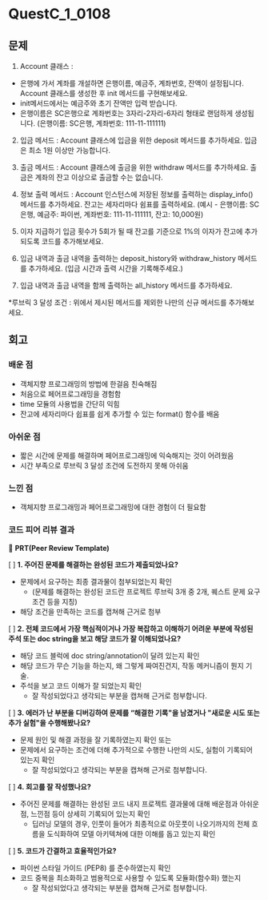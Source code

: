 # QuestC_1_0108

## 문제
1. Account 클래스 : 
- 은행에 가서 계좌를 개설하면 은행이름, 예금주, 계좌번호, 잔액이 설정됩니다. Account 클래스를 생성한 후 init 메서드를 구현해보세요. 
- init메서드에서는 예금주와 초기 잔액만 입력 받습니다. 
- 은행이름은 SC은행으로 계좌번호는 3자리-2자리-6자리 형태로 랜덤하게 생성됩니다. 
  (은행이름: SC은행, 계좌번호: 111-11-111111)

2. 입금 메서드 : Account 클래스에 입금을 위한 deposit 메서드를 추가하세요. 입금은 최소 1원 이상만 가능합니다.

3. 출금 메서드 : Account 클래스에 출금을 위한 withdraw 메서드를 추가하세요. 출금은 계좌의 잔고 이상으로 출금할 수는 없습니다.

4. 정보 출력 메서드 : Account 인스턴스에 저장된 정보를 출력하는 display_info() 메서드를 추가하세요. 잔고는 세자리마다 쉼표를 출력하세요. (예시 - 은행이름: SC은행, 예금주: 파이썬, 계좌번호: 111-11-111111, 잔고: 10,000원)

5. 이자 지급하기 입금 횟수가 5회가 될 때 잔고를 기준으로 1%의 이자가 잔고에 추가되도록 코드를 추가해보세요.

6. 입금 내역과 출금 내역을 출력하는 deposit_history와 withdraw_history 메서드를 추가하세요. (입금 시간과 출력 시간을 기록해주세요.)

7. 입금 내역과 출금 내역을 함께 출력하는 all_history 메서드를 추가하세요.

*루브릭 3 달성 조건 : 위에서 제시된 메서드를 제외한 나만의 신규 메서드를 추가해보세요. 


## 회고
### 배운 점
* 객체지향 프로그래밍의 방법에 한걸음 친숙해짐
* 처음으로 페어프로그래밍을 경험함
* time 모듈의 사용법을 간단히 익힘
* 잔고에 세자리마다 쉽표를 쉽게 추가할 수 있는 format() 함수를 배움

### 아쉬운 점
* 짧은 시간에 문제를 해결하며 페어프로그래밍에 익숙해지는 것이 어려웠음
* 시간 부족으로 루브릭 3 달성 조건에 도전하지 못해 아쉬움

### 느낀 점
* 객체지향 프로그래밍과 페어프로그래밍에 대한 경험이 더 필요함


### 코드 피어 리뷰 결과
🔑 **PRT(Peer Review Template)**

[ ]  **1. 주어진 문제를 해결하는 완성된 코드가 제출되었나요?**
- 문제에서 요구하는 최종 결과물이 첨부되었는지 확인
	- (문제를 해결하는 완성된 코드란 프로젝트 루브릭 3개 중 2개, 퀘스트 문제 요구조건 등을 지칭)
- 해당 조건을 만족하는 코드를 캡쳐해 근거로 첨부
    
[ ]  **2. 전체 코드에서 가장 핵심적이거나 가장 복잡하고 이해하기 어려운 부분에 작성된 
	주석 또는 doc string을 보고 해당 코드가 잘 이해되었나요?**
- 해당 코드 블럭에 doc string/annotation이 달려 있는지 확인
- 해당 코드가 무슨 기능을 하는지, 왜 그렇게 짜여진건지, 작동 메커니즘이 뭔지 기술.
- 주석을 보고 코드 이해가 잘 되었는지 확인
	- 잘 작성되었다고 생각되는 부분을 캡쳐해 근거로 첨부합니다.
        
[ ]  **3. 에러가 난 부분을 디버깅하여 문제를 “해결한 기록"을 남겼거나 "새로운 시도 
또는 추가 실험"을 수행해봤나요?**
- 문제 원인 및 해결 과정을 잘 기록하였는지 확인 또는
- 문제에서 요구하는 조건에 더해 추가적으로 수행한 나만의 시도, 실험이 기록되어 있는지 확인
	- 잘 작성되었다고 생각되는 부분을 캡쳐해 근거로 첨부합니다.
        
[ ]  **4. 회고를 잘 작성했나요?**
- 주어진 문제를 해결하는 완성된 코드 내지 프로젝트 결과물에 대해 배운점과 아쉬운점, 느낀점 등이 상세히 기록되어 있는지 확인
    - 딥러닝 모델의 경우, 인풋이 들어가 최종적으로 아웃풋이 나오기까지의 전체 흐름을 도식화하여 모델 아키텍쳐에 대한 이해를 돕고 있는지 확인

[ ]  **5. 코드가 간결하고 효율적인가요?**
- 파이썬 스타일 가이드 (PEP8) 를 준수하였는지 확인
- 코드 중복을 최소화하고 범용적으로 사용할 수 있도록 모듈화(함수화) 했는지
	- 잘 작성되었다고 생각되는 부분을 캡쳐해 근거로 첨부합니다.
